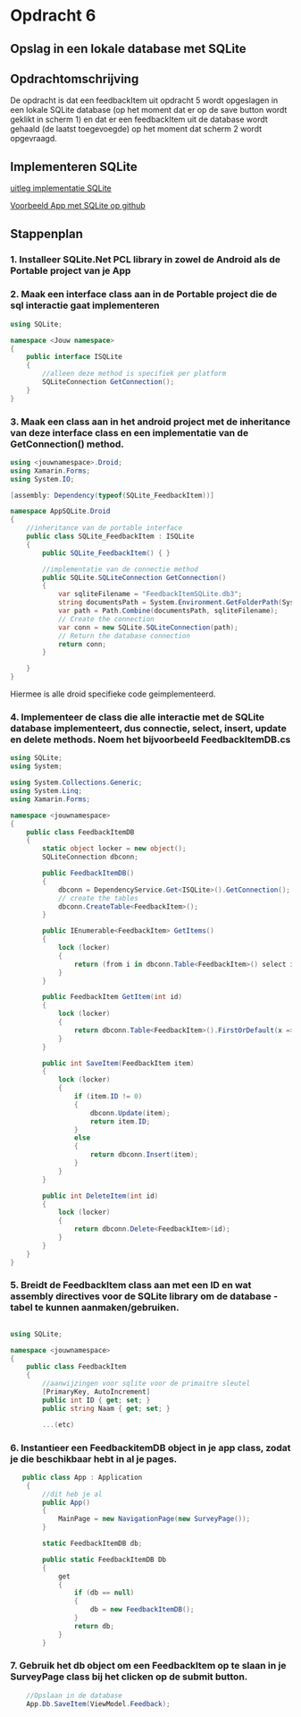 # Opdracht 6

## Opslag in een lokale database met SQLite

## Opdrachtomschrijving

De opdracht is dat een feedbackItem uit opdracht 5 wordt opgeslagen in een lokale SQLite database (op het moment dat er op de save button wordt geklikt in scherm 1) en dat er een feedbackItem uit de database wordt gehaald (de laatst toegevoegde) op het moment dat scherm 2 wordt opgevraagd.

## Implementeren SQLite

[uitleg implementatie SQLite](https://developer.xamarin.com/guides/xamarin-forms/working-with/databases/#PCL_Android) 

[Voorbeeld App met SQLite op github](https://github.com/xamarin/xamarin-forms-samples/tree/master/Todo/SharedProject/Todo)

## Stappenplan

### 1. Installeer SQLite.Net PCL library in zowel de Android als de Portable project van je App
### 2. Maak een interface class aan in de Portable project die de sql interactie gaat implementeren

~~~c#
using SQLite;

namespace <Jouw namespace>
{
    public interface ISQLite
    {
        //alleen deze method is specifiek per platform
        SQLiteConnection GetConnection();
    }
}
~~~

### 3. Maak een class aan in het android project met de inheritance van deze interface class en een implementatie van de GetConnection() method.

~~~c#
using <jouwnamespace>.Droid;
using Xamarin.Forms;
using System.IO;

[assembly: Dependency(typeof(SQLite_FeedbackItem))]

namespace AppSQLite.Droid
{
    //inheritance van de portable interface
    public class SQLite_FeedbackItem : ISQLite
    {
        public SQLite_FeedbackItem() { }

        //implementatie van de connectie method
        public SQLite.SQLiteConnection GetConnection()
        {
            var sqliteFilename = "FeedbackItemSQLite.db3";
            string documentsPath = System.Environment.GetFolderPath(System.Environment.SpecialFolder.Personal); // Documents folder
            var path = Path.Combine(documentsPath, sqliteFilename);
            // Create the connection
            var conn = new SQLite.SQLiteConnection(path);
            // Return the database connection
            return conn;
        }

    }
} 

~~~
Hiermee is alle droid specifieke code geimplementeerd.

### 4. Implementeer de class die alle interactie met de SQLite database implementeert, dus connectie, select, insert, update en delete methods. Noem het bijvoorbeeld FeedbackItemDB.cs

~~~c#
using SQLite;
using System;

using System.Collections.Generic;
using System.Linq;
using Xamarin.Forms;

namespace <jouwnamespace>
{
    public class FeedbackItemDB
    {
        static object locker = new object();
        SQLiteConnection dbconn;

        public FeedbackItemDB()
        {
            dbconn = DependencyService.Get<ISQLite>().GetConnection();
            // create the tables
            dbconn.CreateTable<FeedbackItem>();
        }

        public IEnumerable<FeedbackItem> GetItems()
        {
            lock (locker)
            {
                return (from i in dbconn.Table<FeedbackItem>() select i).ToList();
            }
        }

        public FeedbackItem GetItem(int id)
        {
            lock (locker)
            {
                return dbconn.Table<FeedbackItem>().FirstOrDefault(x => x.ID == id);
            }
        }

        public int SaveItem(FeedbackItem item)
        {
            lock (locker)
            {
                if (item.ID != 0)
                {
                    dbconn.Update(item);
                    return item.ID;
                }
                else
                {
                    return dbconn.Insert(item);
                }
            }
        }

        public int DeleteItem(int id)
        {
            lock (locker)
            {
                return dbconn.Delete<FeedbackItem>(id);
            }
        }
    }
}
~~~

### 5. Breidt de __FeedbackItem__ class aan met een ID en wat assembly directives voor de SQLite library om de database - tabel te kunnen aanmaken/gebruiken.

~~~c#

using SQLite;

namespace <jouwnamespace>
{
    public class FeedbackItem
    {
        //aanwijzingen voor sqlite voor de primaitre sleutel
        [PrimaryKey, AutoIncrement]
        public int ID { get; set; }
        public string Naam { get; set; }

        ...(etc)

~~~

### 6. Instantieer een FeedbackitemDB object in je app class, zodat je die beschikbaar hebt in al je pages.
~~~c#
   public class App : Application
    {
        //dit heb je al
        public App()
        {
            MainPage = new NavigationPage(new SurveyPage());
        }

        static FeedbackItemDB db;

        public static FeedbackItemDB Db
        {
            get
            {
                if (db == null)
                {
                    db = new FeedbackItemDB();
                }
                return db;
            }
        }
~~~

### 7. Gebruik het db object om een FeedbackItem op te slaan in je SurveyPage class bij het clicken op de submit button.

~~~c#
    //Opslaan in de database
    App.Db.SaveItem(ViewModel.Feedback);
~~~

